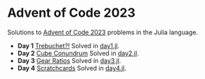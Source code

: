 # Advent of Code 2023

Solutions to [Advent of Code 2023](https://adventofcode.com/2023) problems in the Julia language.

- **Day 1** [Trebuchet?!](https://adventofcode.com/2023/day/1) Solved in [day1.jl](day1.jl).
- **Day 2** [Cube Conundrum](https://adventofcode.com/2023/day/2) Solved in [day2.jl](day2.jl).
- **Day 3** [Gear Ratios](https://adventofcode.com/2023/day/3) Solved in [day3.jl](day3.jl).
- **Day 4** [Scratchcards](https://adventofcode.com/2023/day/4) Solved in [day4.jl](day4.jl).
 
